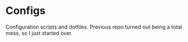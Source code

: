 # Configs

Configuration scripts and dotfiles. Previous repo turned out being a total mess, so I just started over.

